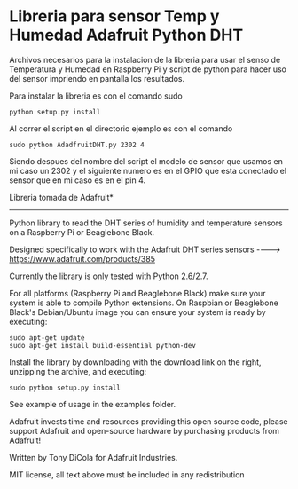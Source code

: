 Libreria para sensor Temp  y Humedad Adafruit Python DHT 
===========================================================

Archivos necesarios para la instalacion de la libreria para usar el senso de Temperatura y Humedad en Raspberry Pi y script de python para hacer uso del sensor impriendo en pantalla los resultados.

Para instalar la libreria es con el comando sudo 
````
python setup.py install
````

Al correr el script en el directorio ejemplo es con el comando
```` 
sudo python AdadfruitDHT.py 2302 4
````
Siendo despues del nombre del script el modelo de sensor que usamos en mi caso un 2302 y el siguiente numero es en el GPIO que esta conectado el sensor que en mi caso es en el pin 4.




Libreria tomada de Adafruit*
***************************************************************************
Python library to read the DHT series of humidity and temperature sensors on a Raspberry Pi or Beaglebone Black.

Designed specifically to work with the Adafruit DHT series sensors ----> https://www.adafruit.com/products/385

Currently the library is only tested with Python 2.6/2.7.

For all platforms (Raspberry Pi and Beaglebone Black) make sure your system is able to compile Python extensions.  On Raspbian or Beaglebone Black's Debian/Ubuntu image you can ensure your system is ready by executing:

````
sudo apt-get update
sudo apt-get install build-essential python-dev
````

Install the library by downloading with the download link on the right, unzipping the archive, and executing:

````
sudo python setup.py install
````

See example of usage in the examples folder.

Adafruit invests time and resources providing this open source code, please support Adafruit and open-source hardware by purchasing products from Adafruit!

Written by Tony DiCola for Adafruit Industries.

MIT license, all text above must be included in any redistribution
